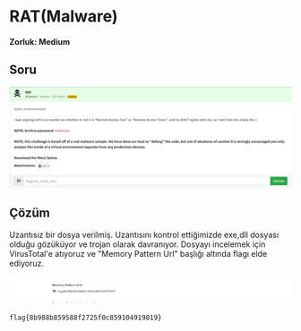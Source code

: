 # RAT(Malware)
#### Zorluk: Medium

## Soru
![Soru](https://github.com/K4lender/HuntressCTF23_WriteUps/blob/main/Malware/Rat/RAT.png)

## Çözüm
Uzantısız bir dosya verilmiş. Uzantısını kontrol ettiğimizde exe,dll dosyası olduğu gözüküyor ve trojan olarak davranıyor. Dosyayı incelemek için VirusTotal'e atıyoruz ve "Memory Pattern Url" başlığı altında flagı elde ediyoruz.

![Soru](https://github.com/K4lender/HuntressCTF23_WriteUps/blob/main/Malware/Rat/RATFlag.png)

```flag{8b988b859588f2725f0c859104919019}```
